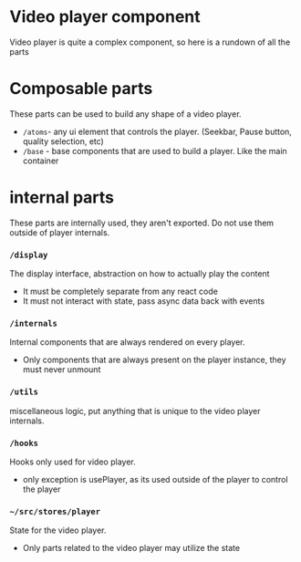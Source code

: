 # Video player component

Video player is quite a complex component, so here is a rundown of all the parts

# Composable parts

These parts can be used to build any shape of a video player.

- `/atoms`- any ui element that controls the player. (Seekbar, Pause button, quality selection, etc)
- `/base` - base components that are used to build a player. Like the main container

# internal parts

These parts are internally used, they aren't exported. Do not use them outside of player internals.

### `/display`

The display interface, abstraction on how to actually play the content

- It must be completely separate from any react code
- It must not interact with state, pass async data back with events

### `/internals`

Internal components that are always rendered on every player.

- Only components that are always present on the player instance, they must never unmount

### `/utils`

miscellaneous logic, put anything that is unique to the video player internals.

### `/hooks`

Hooks only used for video player.

- only exception is usePlayer, as its used outside of the player to control the player

### `~/src/stores/player`

State for the video player.

- Only parts related to the video player may utilize the state
